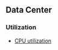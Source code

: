 Data Center
---

### Utilization
- [CPU utilization](https://github.com/hxwang/Seminar/blob/master/Paper-Summary/data-center/CPU-utilization.md)
